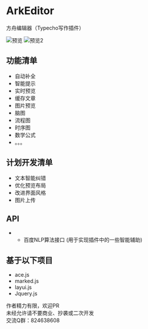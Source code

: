 # ArkEditor
方舟编辑器（Typecho写作插件）  

![预览](https://es.ip3x.com/ArkEditor/ArkEditor01.jpg)
![预览2](https://es.ip3x.com/ArkEditor/ArkEditor02.jpg)

## 功能清单

- 自动补全  
- 智能提示  
- 实时预览
- 缓存文章
- 图片预览
- 脑图
- 流程图
- 时序图
- 数学公式
- 。。。

## 计划开发清单

- 文本智能纠错
- 优化预览布局
- 改进界面风格
- 图片上传

## API

- - 百度NLP算法接口 (用于实现插件中的一些智能辅助)

## 基于以下项目    

- ace.js  
- marked.js  
- layui.js  
- Jquery.js  


作者精力有限，欢迎PR  
未经允许请不要商业、抄袭或二次开发  
交流Q群：824638608

